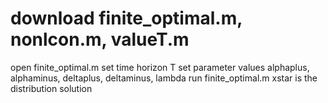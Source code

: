 # download finite_optimal.m, nonlcon.m, valueT.m
open finite_optimal.m
set time horizon T
set parameter values alphaplus, alphaminus, deltaplus, deltaminus, lambda
run finite_optimal.m
xstar is the distribution solution
